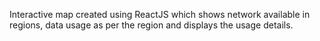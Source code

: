 Interactive map created using ReactJS which shows network available in regions, data usage as per the region and displays the usage details.
